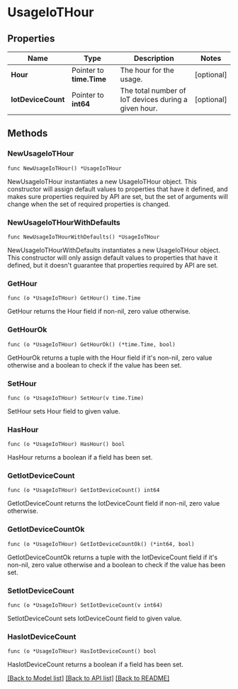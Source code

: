 # UsageIoTHour

## Properties

Name | Type | Description | Notes
---- | ---- | ----------- | ------
**Hour** | Pointer to **time.Time** | The hour for the usage. | [optional] 
**IotDeviceCount** | Pointer to **int64** | The total number of IoT devices during a given hour. | [optional] 

## Methods

### NewUsageIoTHour

`func NewUsageIoTHour() *UsageIoTHour`

NewUsageIoTHour instantiates a new UsageIoTHour object.
This constructor will assign default values to properties that have it defined,
and makes sure properties required by API are set, but the set of arguments
will change when the set of required properties is changed.

### NewUsageIoTHourWithDefaults

`func NewUsageIoTHourWithDefaults() *UsageIoTHour`

NewUsageIoTHourWithDefaults instantiates a new UsageIoTHour object.
This constructor will only assign default values to properties that have it defined,
but it doesn't guarantee that properties required by API are set.

### GetHour

`func (o *UsageIoTHour) GetHour() time.Time`

GetHour returns the Hour field if non-nil, zero value otherwise.

### GetHourOk

`func (o *UsageIoTHour) GetHourOk() (*time.Time, bool)`

GetHourOk returns a tuple with the Hour field if it's non-nil, zero value otherwise
and a boolean to check if the value has been set.

### SetHour

`func (o *UsageIoTHour) SetHour(v time.Time)`

SetHour sets Hour field to given value.

### HasHour

`func (o *UsageIoTHour) HasHour() bool`

HasHour returns a boolean if a field has been set.

### GetIotDeviceCount

`func (o *UsageIoTHour) GetIotDeviceCount() int64`

GetIotDeviceCount returns the IotDeviceCount field if non-nil, zero value otherwise.

### GetIotDeviceCountOk

`func (o *UsageIoTHour) GetIotDeviceCountOk() (*int64, bool)`

GetIotDeviceCountOk returns a tuple with the IotDeviceCount field if it's non-nil, zero value otherwise
and a boolean to check if the value has been set.

### SetIotDeviceCount

`func (o *UsageIoTHour) SetIotDeviceCount(v int64)`

SetIotDeviceCount sets IotDeviceCount field to given value.

### HasIotDeviceCount

`func (o *UsageIoTHour) HasIotDeviceCount() bool`

HasIotDeviceCount returns a boolean if a field has been set.


[[Back to Model list]](../README.md#documentation-for-models) [[Back to API list]](../README.md#documentation-for-api-endpoints) [[Back to README]](../README.md)


